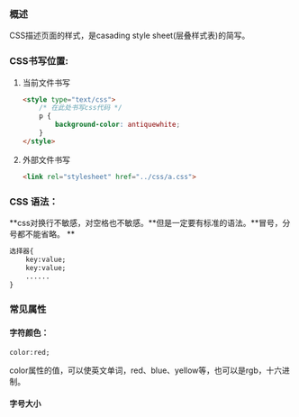### 概述
CSS描述页面的样式，是casading style sheet(层叠样式表)的简写。

### CSS书写位置:

1. 当前文件书写

    ```html
    <style type="text/css">
        /* 在此处书写css代码 */
        p {
            background-color: antiquewhite;
        }
    </style>
    ```
2. 外部文件书写
    
    ```html
    <link rel="stylesheet" href="../css/a.css">
    ```
    
### CSS 语法：
**css对换行不敏感，对空格也不敏感。**但是一定要有标准的语法。**冒号，分号都不能省略。**

```html
选择器{
    key:value;
    key:value;
    ......
}
```

### 常见属性
#### 字符颜色：
`color:red;`  

color属性的值，可以使英文单词，red、blue、yellow等，也可以是rgb，十六进制。

#### 字号大小

